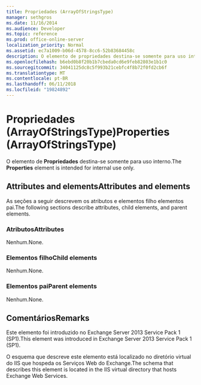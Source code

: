 ```yaml
---
title: Propriedades (ArrayOfStringsType)
manager: sethgros
ms.date: 11/16/2014
ms.audience: Developer
ms.topic: reference
ms.prod: office-online-server
localization_priority: Normal
ms.assetid: ec7a1009-b06d-4578-8cc6-52b83684458c
description: O elemento de propriedades destina-se somente para uso interno.
ms.openlocfilehash: b6ebd0b8f20b1b7cbeda0cd6e9feb82803e1b1c0
ms.sourcegitcommit: 34041125dc8c5f993b21cebfc4f8b72f0fd2cb6f
ms.translationtype: MT
ms.contentlocale: pt-BR
ms.lasthandoff: 06/11/2018
ms.locfileid: "19824892"
---
```

# <a name="properties-arrayofstringstype"></a><span data-ttu-id="b4128-103">Propriedades (ArrayOfStringsType)</span><span class="sxs-lookup"><span data-stu-id="b4128-103">Properties (ArrayOfStringsType)</span></span>

<span data-ttu-id="b4128-104">O elemento de **Propriedades** destina-se somente para uso interno.</span><span class="sxs-lookup"><span data-stu-id="b4128-104">The **Properties** element is intended for internal use only.</span></span> 

## <a name="attributes-and-elements"></a><span data-ttu-id="b4128-105">Attributes and elements</span><span class="sxs-lookup"><span data-stu-id="b4128-105">Attributes and elements</span></span>

<span data-ttu-id="b4128-106">As seções a seguir descrevem os atributos e elementos filho elementos pai.</span><span class="sxs-lookup"><span data-stu-id="b4128-106">The following sections describe attributes, child elements, and parent elements.</span></span>
  
### <a name="attributes"></a><span data-ttu-id="b4128-107">Atributos</span><span class="sxs-lookup"><span data-stu-id="b4128-107">Attributes</span></span>

<span data-ttu-id="b4128-108">Nenhum.</span><span class="sxs-lookup"><span data-stu-id="b4128-108">None.</span></span>
  
### <a name="child-elements"></a><span data-ttu-id="b4128-109">Elementos filho</span><span class="sxs-lookup"><span data-stu-id="b4128-109">Child elements</span></span>

<span data-ttu-id="b4128-110">Nenhum.</span><span class="sxs-lookup"><span data-stu-id="b4128-110">None.</span></span>
  
### <a name="parent-elements"></a><span data-ttu-id="b4128-111">Elementos pai</span><span class="sxs-lookup"><span data-stu-id="b4128-111">Parent elements</span></span>

<span data-ttu-id="b4128-112">Nenhum.</span><span class="sxs-lookup"><span data-stu-id="b4128-112">None.</span></span>
  
## <a name="remarks"></a><span data-ttu-id="b4128-113">Comentários</span><span class="sxs-lookup"><span data-stu-id="b4128-113">Remarks</span></span>

<span data-ttu-id="b4128-114">Este elemento foi introduzido no Exchange Server 2013 Service Pack 1 (SP1).</span><span class="sxs-lookup"><span data-stu-id="b4128-114">This element was introduced in Exchange Server 2013 Service Pack 1 (SP1).</span></span>
  
<span data-ttu-id="b4128-115">O esquema que descreve este elemento está localizado no diretório virtual do IIS que hospeda os Serviços Web do Exchange.</span><span class="sxs-lookup"><span data-stu-id="b4128-115">The schema that describes this element is located in the IIS virtual directory that hosts Exchange Web Services.</span></span>
  

